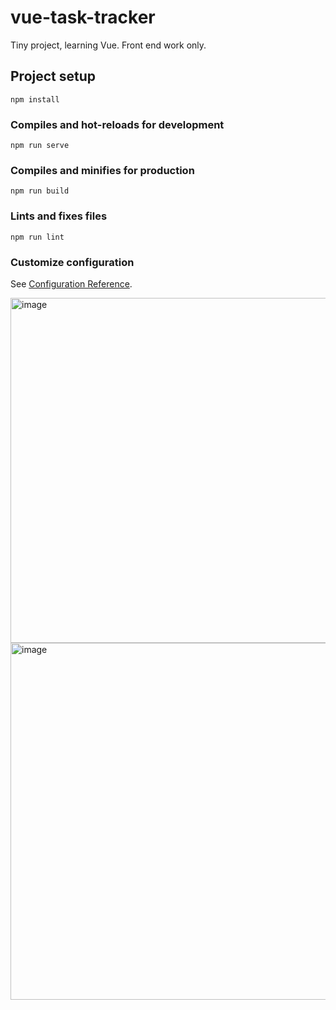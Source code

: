 # vue-task-tracker

Tiny project, learning Vue. Front end work only.

## Project setup
```
npm install
```

### Compiles and hot-reloads for development
```
npm run serve
```

### Compiles and minifies for production
```
npm run build
```

### Lints and fixes files
```
npm run lint
```

### Customize configuration
See [Configuration Reference](https://cli.vuejs.org/config/).

<img width="552" alt="image" src="https://user-images.githubusercontent.com/60009709/221969551-dc4933a5-7caa-4f0a-8613-50714342c503.png">

<img width="571" alt="image" src="https://user-images.githubusercontent.com/60009709/221969514-b07b4587-9c09-4e65-9dd8-2c90d89bdeff.png">
